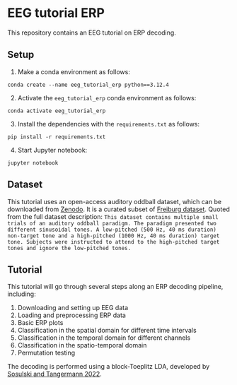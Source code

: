 # EEG tutorial ERP

This repository contains an EEG tutorial on ERP decoding.

## Setup

1. Make a conda environment as follows:

```
conda create --name eeg_tutorial_erp python==3.12.4
```

2. Activate the `eeg_tutorial_erp` conda environment as follows:

```
conda activate eeg_tutorial_erp
```

3. Install the dependencies with the `requirements.txt` as follows:

```
pip install -r requirements.txt
```

4. Start Jupyter notebook:

```
jupyter notebook
```

## Dataset

This tutorial uses an open-access auditory oddball dataset, which can be downloaded from [Zenodo](https://zenodo.org/records/4066633). It is a curated subset of [Freiburg dataset](https://freidok.uni-freiburg.de/data/154576). Quoted from the full dataset description: 
`
This dataset contains multiple small trials of an auditory oddball paradigm. The paradigm presented two different sinusoidal tones. A low-pitched (500 Hz, 40 ms duration) non-target tone and a high-pitched (1000 Hz, 40 ms duration) target tone. Subjects were instructed to attend to the high-pitched target tones and ignore the low-pitched tones.
`

## Tutorial

This tutorial will go through several steps along an ERP decoding pipeline, including:
1. Downloading and setting up EEG data
2. Loading and preprocessing ERP data
3. Basic ERP plots
4. Classification in the spatial domain for different time intervals
5. Classification in the temporal domain for different channels
6. Classification in the spatio-temporal domain
7. Permutation testing

The decoding is performed using a block-Toeplitz LDA, developed by [Sosulski and Tangermann 2022](https://iopscience.iop.org/article/10.1088/1741-2552/ac9c98/meta).
